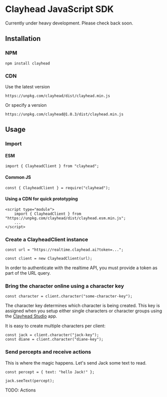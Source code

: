 # Clayhead JavaScript SDK

Currently under heavy development. Please check back soon.


## Installation

### NPM

`npm install clayhead`

### CDN

Use the latest version

`https://unpkg.com/clayhead/dist/clayhead.min.js`

Or specify a version

`https://unpkg.com/clayhead@1.0.3/dist/clayhead.min.js`


## Usage

### Import

#### ESM
```
import { ClayheadClient } from "clayhead";
```

#### Common JS
```
const { ClayheadClient } = require("clayhead");
```

#### Using a CDN for quick prototyping
```
<script type="module">
    import { ClayheadClient } from "https://unpkg.com/clayhead/dist/clayhead.esm.min.js";
    ...
</script>
```

### Create a ClayheadClient instance

```
const url = "https://realtime.clayhead.ai?token=...";

const client = new ClayheadClient(url);
```

In order to authenticate with the realtime API, you must provide a token as part of the URL query.

### Bring the character online using a character key

```
const character = client.character("some-character-key");
```

The character key determines which character is being created. This key is assigned when you setup either single characters or character groups using the [Clayhead Studio](https://clayhead.ai) app.

It is easy to create multiple characters per client:

```
const jack = client.character("jack-key");
const diane = client.character("diane-key");
```

### Send percepts and receive actions

This is where the magic happens. Let's send Jack some text to read.

```
const percept = { text: "hello Jack!" };

jack.seeText(percept);
```

TODO: Actions